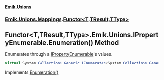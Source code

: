 #### [Emik.Unions](index.md 'index')
### [Emik.Unions.Mappings](Emik.Unions.Mappings.md 'Emik.Unions.Mappings').[Functor&lt;T,TResult,TType&gt;](Functor{T,TResult,TType}.md 'Emik.Unions.Mappings.Functor<T,TResult,TType>')

## Functor<T,TResult,TType>.Emik.Unions.IPropertyEnumerable.Enumeration() Method

Enumerates through a [IPropertyEnumerable](IPropertyEnumerable.md 'Emik.Unions.IPropertyEnumerable')'s values.

```csharp
virtual System.Collections.Generic.IEnumerator<System.Collections.Generic.KeyValuePair<System.Reflection.PropertyInfo,object?>> Emik.Unions.IPropertyEnumerable.Enumeration();
```

Implements [Enumeration()](IPropertyEnumerable.Enumeration.md 'Emik.Unions.IPropertyEnumerable.Enumeration()')
